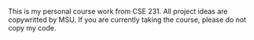 This is my personal course work from CSE 231. All project ideas are copywritted by MSU. If you are currently taking the course, please do not copy my code.
